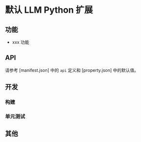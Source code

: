 # 默认 LLM Python 扩展

<!-- extension的简要介绍 -->

## 功能

<!-- 主要功能介绍 -->

- xxx 功能

## API

请参考 [manifest.json] 中的 `api` 定义和 [property.json] 中的默认值。

<!-- 如需额外介绍，可参考 API.md -->

## 开发

### 构建

<!-- 构建依赖和步骤 -->

### 单元测试

<!-- 如何对extension进行单元测试 -->

## 其他

<!-- 其他相关信息 -->
